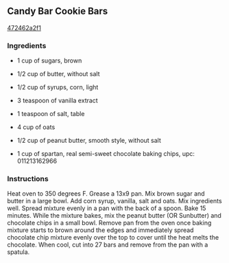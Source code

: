 ## Candy Bar Cookie Bars

[472462a2f1](http://tastykitchen.com/recipes/desserts/candy-bar-cookie-bars/)

### Ingredients

 - 1 cup of sugars, brown

 - 1/2 cup of butter, without salt

 - 1/2 cup of syrups, corn, light

 - 3 teaspoon of vanilla extract

 - 1 teaspoon of salt, table

 - 4 cup of oats

 - 1/2 cup of peanut butter, smooth style, without salt

 - 1 cup of spartan, real semi-sweet chocolate baking chips, upc: 011213162966

### Instructions

Heat oven to 350 degrees F. Grease a 13x9 pan. Mix brown sugar and butter in a large bowl. Add corn syrup, vanilla, salt and oats. Mix ingredients well. Spread mixture evenly in a pan with the back of a spoon. Bake 15 minutes. While the mixture bakes, mix the peanut butter (OR Sunbutter) and chocolate chips in a small bowl. Remove pan from the oven once baking mixture starts to brown around the edges and immediately spread chocolate chip mixture evenly over the top to cover until the heat melts the chocolate. When cool, cut into 27 bars and remove from the pan with a spatula.
